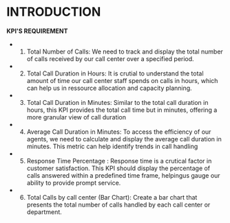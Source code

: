 # INTRODUCTION

**KPI'S REQUIREMENT**

* 1. Total Number of Calls: We need to track and display the total number of calls received by our  call center over a specified period.

* 2. Total Call Duration in Hours: It is crutial to understand the total amount of time our call center staff spends on calls in hours, which can help us in ressource allocation and capacity planning.

* 3. Total Call Duration in Minutes: Similar to the total call duration in hours, this KPI provides the total call time but in minutes, offering a more granular view of call duration 

* 4. Average Call Duration in Minutes: To access the efficiency of our agents, we need to calculate and display the average call duration in minutes. This metric can help identify trends in call handling 

* 5. Response Time Percentage : 
Response time is a crutical factor in customer satisfaction. This KPI should display the percentage of calls answered  within a predefined time frame, helpingus gauge  our ability to provide prompt service.

* 6. Total Calls by call center (Bar Chart):
Create a bar chart that presents the total number of calls handled by each call center or department.